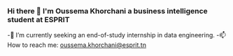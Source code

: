 ### Hi there 👋 I'm Oussema Khorchani a business intelligence student at ESPRIT 
 -🔭 I’m currently seeking an end-of-study internship in data engineering. 
 -📫 How to reach me: oussema.khorchani@esprit.tn
<!--
**OussemaKHORCHANI/OussemaKHORCHANI** is a ✨ _special_ ✨ repository because its `README.md` (this file) appears on your GitHub profile.

Here are some ideas to get you started:

- 🔭 I’m currently seeking an end-of-study internship in data engineering
- 🌱 I’m currently learning ...
- 👯 I’m looking to collaborate on ...
- 🤔 I’m looking for help with ...
- 💬 Ask me about ...
- 📫 How to reach me: oussema.khorchani@esprit.tn
- 😄 Pronouns: ...
- ⚡ Fun fact: ...
-->

